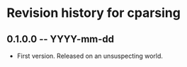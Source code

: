 # Revision history for cparsing

## 0.1.0.0  -- YYYY-mm-dd

* First version. Released on an unsuspecting world.
